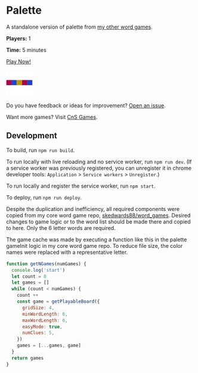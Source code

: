 # Palette

A standalone version of palette from [my other word games](https://skedwards88.github.io/word_games/).

**Players:** 1

**Time:** 5 minutes

[Play Now!](https://skedwards88.github.io/palette/)

<img src="src/images/icon_512.png" alt="game icon" width="70"/>

Do you have feedback or ideas for improvement? [Open an issue](https://github.com/skedwards88/palette/issues/new).

Want more games? Visit [CnS Games](https://skedwards88.github.io/portfolio/).

## Development

To build, run `npm run build`.

To run locally with live reloading and no service worker, run `npm run dev`. (If a service worker was previously registered, you can unregister it in chrome developer tools: `Application` > `Service workers` > `Unregister`.)

To run locally and register the service worker, run `npm start`.

To deploy, run `npm run deploy`.

Despite the duplication and inefficiency, all required components were copied from my core word game repo, [skedwards88/word_games](https://github.com/skedwards88/word_games). Desired changes to game logic or to the word list should be made there and copied to here. Only the 6 letter words are required.

The game cache was made by executing a function like this in the palette gameInit logic in my core word game repo. To reduce file size, the color names were replaced with a representative letter.

```js
function getNGames(numGames) {
  console.log('start')
  let count = 0
  let games = []
  while (count < numGames) {
    count ++
    const game = getPlayableBoard({
      gridSize: 4,
      minWordLength: 6,
      maxWordLength: 6,
      easyMode: true,
      numClues: 5,
    })
    games = [...games, game]
  }
  return games
}
```
